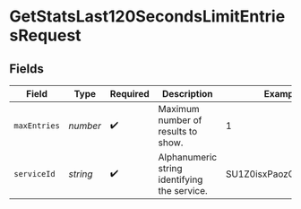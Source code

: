 # GetStatsLast120SecondsLimitEntriesRequest


## Fields

| Field                                        | Type                                         | Required                                     | Description                                  | Example                                      |
| -------------------------------------------- | -------------------------------------------- | -------------------------------------------- | -------------------------------------------- | -------------------------------------------- |
| `maxEntries`                                 | *number*                                     | :heavy_check_mark:                           | Maximum number of results to show.           | 1                                            |
| `serviceId`                                  | *string*                                     | :heavy_check_mark:                           | Alphanumeric string identifying the service. | SU1Z0isxPaozGVKXdv0eY                        |